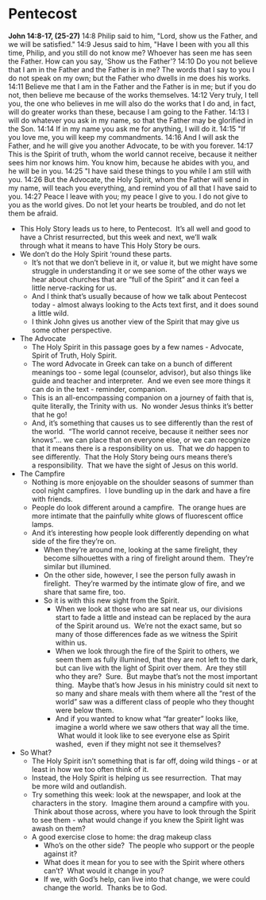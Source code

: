 # Pentecost

**John 14:8-17, (25-27)**
14:8 Philip said to him, "Lord, show us the Father, and we will be satisfied."
14:9 Jesus said to him, "Have I been with you all this time, Philip, and you still do not know me? Whoever has seen me has seen the Father. How can you say, 'Show us the Father'?
14:10 Do you not believe that I am in the Father and the Father is in me? The words that I say to you I do not speak on my own; but the Father who dwells in me does his works.
14:11 Believe me that I am in the Father and the Father is in me; but if you do not, then believe me because of the works themselves.
14:12 Very truly, I tell you, the one who believes in me will also do the works that I do and, in fact, will do greater works than these, because I am going to the Father.
14:13 I will do whatever you ask in my name, so that the Father may be glorified in the Son.
14:14 If in my name you ask me for anything, I will do it.
14:15 "If you love me, you will keep my commandments.
14:16 And I will ask the Father, and he will give you another Advocate, to be with you forever.
14:17 This is the Spirit of truth, whom the world cannot receive, because it neither sees him nor knows him. You know him, because he abides with you, and he will be in you.
14:25 "I have said these things to you while I am still with you.
14:26 But the Advocate, the Holy Spirit, whom the Father will send in my name, will teach you everything, and remind you of all that I have said to you.
14:27 Peace I leave with you; my peace I give to you. I do not give to you as the world gives. Do not let your hearts be troubled, and do not let them be afraid.

* This Holy Story leads us to here, to Pentecost.  It’s all well and good to have a Christ resurrected, but this week and next, we’ll walk through what it means to have This Holy Story be ours.
* We don’t do the Holy Spirit ‘round these parts.
	* It’s not that we don’t believe in it, or value it, but we might have some struggle in understanding it or we see some of the other ways we hear about churches that are “full of the Spirit” and it can feel a little nerve-racking for us.  
	* And I think that’s usually because of how we talk about Pentecost today - almost always looking to the Acts text first, and it does sound a little wild.  
	* I think John gives us another view of the Spirit that may give us some other perspective.
* The Advocate
	* The Holy Spirit in this passage goes by a few names - Advocate, Spirit of Truth, Holy Spirit.
	* The word Advocate in Greek can take on a bunch of different meanings too - some legal (counselor, advisor), but also things like guide and teacher and interpreter.  And we even see more things it can do in the text - reminder, companion.
	* This is an all-encompassing companion on a journey of faith that is, quite literally, the Trinity with us.  No wonder Jesus thinks it’s better that he go!  
	* And, it’s something that causes us to see differently than the rest of the world.  “The world cannot receive, because it neither sees nor knows”… we can place that on everyone else, or we can recognize that it means there is a responsibility on us.  That we _do_ happen to see differently.  That the Holy Story being ours means there’s a responsibility.  That we have the sight of Jesus on this world.
* The Campfire
	* Nothing is more enjoyable on the shoulder seasons of summer than cool night campfires.  I love bundling up in the dark and have a fire with friends.  
	* People do look different around a campfire.  The orange hues are more intimate that the painfully white glows of fluorescent office lamps.
	* And it’s interesting how people look differently depending on what side of the fire they’re on.
		* When they’re around me, looking at the same firelight, they become silhouettes with a ring of firelight around them.  They’re similar but illumined.
		* On the other side, however, I see the person fully awash in firelight.  They’re warmed by the intimate glow of fire, and we share that same fire, too.
		* So it is with this new sight from the Spirit.  
			* When we look at those who are sat near us, our divisions start to fade a little and instead can be replaced by the aura of the Spirit around us.  We’re not the exact same, but so many of those differences fade as we witness the Spirit within us.
			* When we look through the fire of the Spirit to others, we seem them as fully illumined, that they are not left to the dark, but can live with the light of Spirit over them.  Are they still who they are?  Sure.  But maybe that’s not the most important thing.  Maybe that’s how Jesus in his ministry could sit next to so many and share meals with them where all the “rest of the world” saw was a different class of people who they thought were below them.  
			* And if you wanted to know what “far greater” looks like, imagine a world where we saw others that way all the time.  What would it look like to see everyone else as Spirit washed,  even if they might not see it themselves?  
* So What?
	* The Holy Spirit isn’t something that is far off, doing wild things - or at least in how we too often think of it.
	* Instead, the Holy Spirit is helping us see resurrection.  That may be more wild and outlandish.
	* Try something this week: look at the newspaper, and look at the characters in the story.  Imagine them around a campfire with you.  Think about those across, where you have to look through the Spirit to see them - what would change if you knew the Spirit light was awash on them?
	* A good exercise close to home: the drag makeup class
		* Who’s on the other side?  The people who support or the people against it?  
		* What does it mean for you to see with the Spirit where others can’t?  What would it change in you?
		* If we, with God’s help, can live into that change, we were could change the world.  Thanks be to God.
